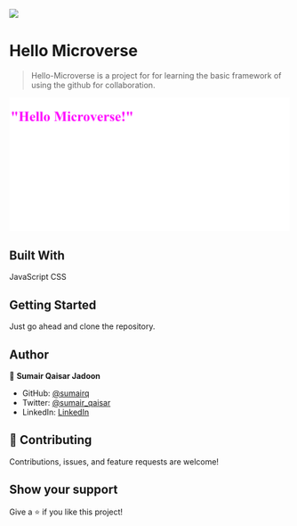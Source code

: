 ![](https://img.shields.io/badge/Microverse-blueviolet)

# Hello Microverse

> Hello-Microverse is a project for for learning the basic framework of using the github for collaboration.

![screenshot](./hello-microverse.png)

## Built With

JavaScript
CSS


## Getting Started
Just go ahead and clone the repository.

## Author

👤 **Sumair Qaisar Jadoon**

- GitHub: [@sumairq](https://github.com/sumairq)
- Twitter: [@sumair_qaisar](https://twitter.com/sumair_qaisar)
- LinkedIn: [LinkedIn](https://linkedin.com/in/sumair-qaisar-jadoon-84a877164)

## 🤝 Contributing

Contributions, issues, and feature requests are welcome!


## Show your support

Give a ⭐️ if you like this project!
